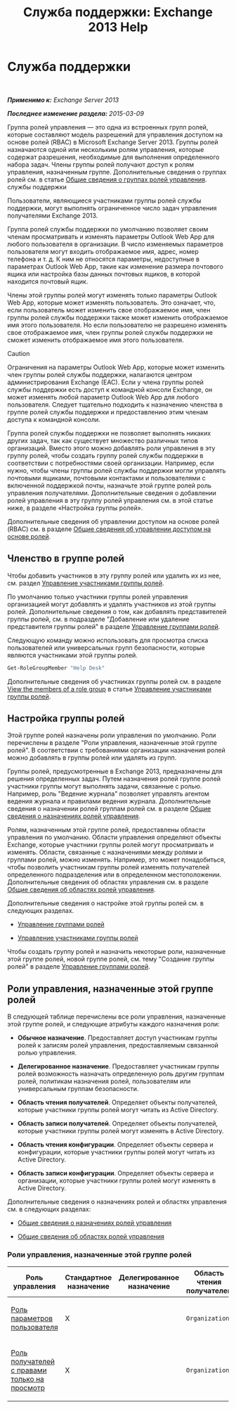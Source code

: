 ﻿---
title: 'Служба поддержки: Exchange 2013 Help'
TOCTitle: Служба поддержки
ms:assetid: e7958752-22e4-4155-a2fc-948099dec6f7
ms:mtpsurl: https://technet.microsoft.com/ru-ru/library/Dd876949(v=EXCHG.150)
ms:contentKeyID: 50489302
ms.date: 04/30/2018
mtps_version: v=EXCHG.150
ms.translationtype: HT
---

# Служба поддержки

 

_**Применимо к:** Exchange Server 2013_

_**Последнее изменение раздела:** 2015-03-09_

Группа ролей управления — это одна из встроенных групп ролей, которые составляют модель разрешений для управления доступом на основе ролей (RBAC) в Microsoft Exchange Server 2013. Группы ролей назначаются одной или нескольким ролям управления, которые содержат разрешения, необходимые для выполнения определенного набора задач. Члены группы ролей получают доступ к ролям управления, назначенным группе. Дополнительные сведения о группах ролей см. в статье [Общие сведения о группах ролей управления](understanding-management-role-groups-exchange-2013-help.md). службы поддержки

Пользователи, являющиеся участниками группы ролей службы поддержки, могут выполнять ограниченное число задач управления получателями Exchange 2013.

Группа ролей службы поддержки по умолчанию позволяет своим членам просматривать и изменять параметры Outlook Web App для любого пользователя в организации. В число изменяемых параметров пользователя могут входить отображаемое имя, адрес, номер телефона и т. д. К ним не относятся параметры, недоступные в параметрах Outlook Web App, такие как изменение размера почтового ящика или настройка базы данных почтовых ящиков, в которой находится почтовый ящик.

Члены этой группы ролей могут изменять только параметры Outlook Web App, которые может изменять пользователь. Это означает, что, если пользователь может изменить свое отображаемое имя, член группы ролей службы поддержки также может изменить отображаемое имя этого пользователя. Но если пользователю не разрешено изменять свое отображаемое имя, член группы ролей службы поддержки не сможет изменить отображаемое имя этого пользователя.

> [!CAUTION]  
> Ограничения на параметры Outlook Web App, которые может изменить член группы ролей службы поддержки, налагаются центром администрирования Exchange (EAC). Если у члена группы ролей службы поддержки есть доступ к командной консоли Exchange, он может изменять любой параметр Outlook Web App для любого пользователя. Следует тщательно подходить к назначению членства в группе ролей службы поддержки и предоставлению этим членам доступа к командной консоли.


Группа ролей службы поддержки не позволяет выполнять никаких других задач, так как существует множество различных типов организаций. Вместо этого можно добавлять роли управления в эту группу ролей, чтобы создать группу ролей службы поддержки в соответствии с потребностями своей организации. Например, если нужно, чтобы члены группы ролей службы поддержки могли управлять почтовыми ящиками, почтовыми контактами и пользователями с включенной поддержкой почты, назначьте этой группе ролей роль управления получателями. Дополнительные сведения о добавлении ролей управления в эту группу ролей управления см. в этой статье ниже, в разделе «Настройка группы ролей».

Дополнительные сведения об управлении доступом на основе ролей (RBAC) см. в разделе [Общие сведения об управлении доступом на основе ролей](understanding-role-based-access-control-exchange-2013-help.md).

## Членство в группе ролей

Чтобы добавить участников в эту группу ролей или удалить их из нее, см. раздел [Управление участниками группы ролей](manage-role-group-members-exchange-2013-help.md).

По умолчанию только участники группы ролей управления организацией могут добавлять и удалять участников из этой группы ролей. Дополнительные сведения о том, как добавлять представителей группы ролей, см. в подразделе "Добавление или удаление представителя группы ролей" в разделе [Управление группами ролей](manage-role-groups-exchange-2013-help.md).

Следующую команду можно использовать для просмотра списка пользователей или универсальных групп безопасности, которые являются участниками этой группы ролей.

```powershell
Get-RoleGroupMember "Help Desk"
```

Дополнительные сведения об участниках группы ролей см. в разделе [View the members of a role group](manage-role-group-members-exchange-2013-help.md) в статье [Управление участниками группы ролей](manage-role-group-members-exchange-2013-help.md).

## Настройка группы ролей

Этой группе ролей назначены роли управления по умолчанию. Роли перечислены в разделе "Роли управления, назначенные этой группе ролей". В соответствии с требованиями организации назначения ролей можно добавлять в группы ролей или удалять из групп.

Группы ролей, предусмотренные в Exchange 2013, предназначены для решения определенных задач. Путем назначения ролей группе ролей участники группы могут выполнять задачи, связанные с ролью. Например, роль "Ведение журнала" позволяет управлять агентом ведения журнала и правилами ведения журнала. Дополнительные сведения о назначении ролей группам ролей см. в разделе [Общие сведения о назначениях ролей управления](understanding-management-role-assignments-exchange-2013-help.md).

Ролям, назначенным этой группе ролей, предоставлены области управления по умолчанию. Области управления определяют объекты Exchange, которые участники группы ролей могут просматривать и изменять. Области, связанные с назначениями между ролями и группами ролей, можно изменять. Например, это может понадобиться, чтобы позволить участникам группы ролей изменять получателей определенного подразделения или в определенном местоположении. Дополнительные сведения об областях управления см. в разделе [Общие сведения об областях ролей управления](understanding-management-role-scopes-exchange-2013-help.md).

Дополнительные сведения о настройке этой группы ролей см. в следующих разделах.

  - [Управление группами ролей](manage-role-groups-exchange-2013-help.md)

  - [Управление участниками группы ролей](manage-role-group-members-exchange-2013-help.md)

Чтобы создать группу ролей и назначить некоторые роли, назначенные этой группе ролей, новой группе ролей, см. тему "Создание группы ролей" в разделе [Управление группами ролей](manage-role-groups-exchange-2013-help.md).

## Роли управления, назначенные этой группе ролей

В следующей таблице перечислены все роли управления, назначенные этой группе ролей, и следующие атрибуты каждого назначения роли:

  - **Обычное назначение**. Предоставляет доступ участникам группы ролей к записям ролей управления, предоставляемым связанной ролью управления.

  - **Делегированное назначение**. Предоставляет участникам группы ролей возможность назначать определенную роль другим группам ролей, политикам назначения ролей, пользователям или универсальным группам безопасности.

  - **Область чтения получателей**. Определяет объекты получателей, которые участники группы ролей могут читать из Active Directory.

  - **Область записи получателей**. Определяет объекты получателей, которые участники группы ролей могут изменять в Active Directory.

  - **Область чтения конфигурации**. Определяет объекты сервера и конфигурации, которые участники группы ролей могут читать из Active Directory.

  - **Область записи конфигурации**. Определяет объекты сервера и организации, которые участники группы ролей могут изменять в Active Directory.

Дополнительные сведения о назначениях ролей и областях управления см. в следующих разделах:

  - [Общие сведения о назначениях ролей управления](understanding-management-role-assignments-exchange-2013-help.md)

  - [Общие сведения об областях ролей управления](understanding-management-role-scopes-exchange-2013-help.md)

### Роли управления, назначенные этой группе ролей

<table style="width:100%;">
<colgroup>
<col style="width: 14%" />
<col style="width: 14%" />
<col style="width: 14%" />
<col style="width: 14%" />
<col style="width: 14%" />
<col style="width: 14%" />
<col style="width: 14%" />
</colgroup>
<thead>
<tr class="header">
<th>Роль управления</th>
<th>Стандартное назначение</th>
<th>Делегированное назначение</th>
<th>Область чтения получателей</th>
<th>Область записи получателей</th>
<th>Область чтения конфигурации</th>
<th>Область записи конфигурации</th>
</tr>
</thead>
<tbody>
<tr class="odd">
<td><p><a href="user-options-role-exchange-2013-help.md">Роль параметров пользователя</a></p></td>
<td><p>X</p></td>
<td><p></p></td>
<td><p><code>Organization</code></p></td>
<td><p><code>Organization</code></p></td>
<td><p><code>OrganizationConfig</code></p></td>
<td><p><code>OrganizationConfig</code></p></td>
</tr>
<tr class="even">
<td><p><a href="view-only-recipients-role-exchange-2013-help.md">Роль получателей с правами только на просмотр</a></p></td>
<td><p>X</p></td>
<td><p></p></td>
<td><p><code>Organization</code></p></td>
<td><p><code>None</code></p></td>
<td><p><code>OrganizationConfig</code></p></td>
<td><p><code>None</code></p></td>
</tr>
</tbody>
</table>

